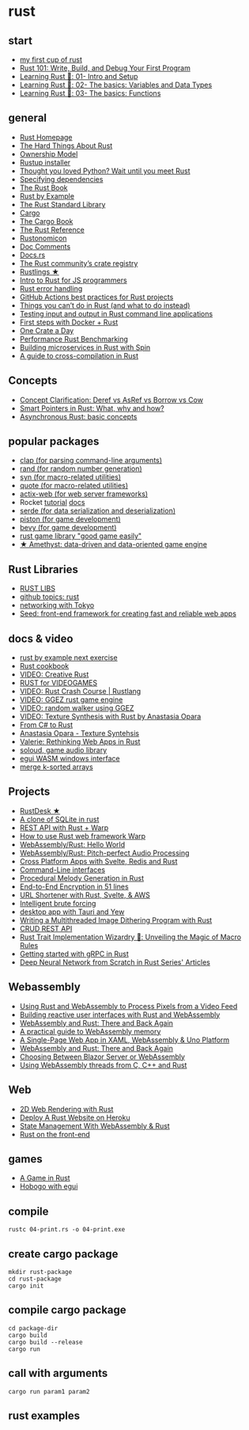 # rust

## start
* [my first cup of rust](https://dev.to/nfrankel/series/12992)
* [Rust 101: Write, Build, and Debug Your First Program](https://dev.to/philipjohnbasile/rust-101-write-build-and-debug-your-first-program-42o9)
* [Learning Rust 🦀: 01- Intro and Setup](https://dev.to/fadygrab/learning-rust-1-intro-and-setup-5a77)
* [Learning Rust 🦀: 02- The basics: Variables and Data Types](https://dev.to/fadygrab/learning-rust-02-the-basics-variables-and-data-types-429b)
* [Learning Rust 🦀: 03- The basics: Functions](https://dev.to/fadygrab/learning-rust-03-the-basics-functions-4d92)

## general
* [Rust Homepage](https://www.rust-lang.org/)
* [The Hard Things About Rust](https://dev.to/moekatib/the-hard-things-about-rust-30km)
* [Ownership Model](https://doc.rust-lang.org/rust-by-example/scope.html)
* [Rustup installer](https://rustup.rs/)
* [Thought you loved Python? Wait until you meet Rust](https://thenextweb.com/news/thought-you-loved-python-meet-rust-programming-syndication)
* [Specifying dependencies](https://doc.rust-lang.org/cargo/reference/specifying-dependencies.html)
* [The Rust Book](https://doc.rust-lang.org/book/)
* [Rust by Example](https://doc.rust-lang.org/rust-by-example/hello.html)
* [The Rust Standard Library](https://doc.rust-lang.org/std/)
* [Cargo](https://doc.rust-lang.org/cargo/)
* [The Cargo Book](https://doc.rust-lang.org/cargo/reference/specifying-dependencies.html)
* [The Rust Reference](https://doc.rust-lang.org/reference/introduction.html)
* [Rustonomicon](https://doc.rust-lang.org/nomicon/index.html)
* [Doc Comments](https://doc.rust-lang.org/reference/comments.html#doc-comments)
* [Docs.rs](https://docs.rs/)
* [The Rust community’s crate registry](https://crates.io/)
* [Rustlings ★](https://github.com/rust-lang/rustlings)
* [Intro to Rust for JS programmers](https://www.sitepoint.com/rust-tutorial-introduction-javascript-devs/)
* [Rust error handling](https://dev.to/senyeezus/ergonomic-error-handling-with-rust-13bj)
* [GitHub Actions best practices for Rust projects](https://dev.to/infinyon/github-actions-best-practices-for-rust-projects-1j9p)
* [Things you can’t do in Rust (and what to do instead)](https://blog.logrocket.com/what-you-cant-do-in-rust-and-what-to-do-instead/)
* [Testing input and output in Rust command line applications](https://dev.to/jkreeftmeijer/testing-input-and-output-in-rust-command-line-applications-56p5)
* [First steps with Docker + Rust](https://dev.to/rogertorres/first-steps-with-docker-rust-30oi)
* [One Crate a Day](https://dev.to/thelarkinn/one-rust-crate-a-day-has-flag-26ph)
* [Performance Rust Benchmarking](https://nnethercote.github.io/perf-book/benchmarking.html)
* [Building microservices in Rust with Spin](https://dev.to/logrocket/building-microservices-in-rust-with-spin-54no)
* [A guide to cross-compilation in Rust](https://dev.to/logrocket/a-guide-to-cross-compilation-in-rust-1844)

## Concepts
* [Concept Clarification: Deref vs AsRef vs Borrow vs Cow](https://dev.to/zhanghandong/rust-concept-clarification-deref-vs-asref-vs-borrow-vs-cow-13g6)
* [Smart Pointers in Rust: What, why and how?](https://dev.to/rogertorres/smart-pointers-in-rust-what-why-and-how-oma)
* [Asynchronous Rust: basic concepts](https://dev.to/rogertorres/asynchronous-rust-basic-concepts-44ed)

## popular packages
* [clap (for parsing command-line arguments)](https://crates.io/crates/clap)
* [rand (for random number generation)](https://crates.io/crates/rand)
* [syn (for macro-related utilities)](https://crates.io/crates/syn)
* [quote (for macro-related utilities)](https://crates.io/crates/quote)
* [actix-web (for web server frameworks)](https://crates.io/crates/actix-web)
* Rocket [tutorial](https://dev.to/davidedelpapa/rocket-tutorial-01-basics-4ph9) [docs](https://crates.io/crates/rocket)
* [serde (for data serialization and deserialization)](https://crates.io/crates/serde)
* [piston (for game development)](https://crates.io/crates/piston)
* [bevy (for game development)](https://crates.io/crates/bevy)
* [rust game library "good game easily"](https://github.com/ggez/ggez)
* [★ Amethyst: data-driven and data-oriented game engine](https://github.com/amethyst/amethyst)

## Rust Libraries
* [RUST LIBS](https://github.com/nikitavoloboev/knowledge/blob/master/programming-languages/rust/rust-libraries/rust-libraries.md)
* [github topics: rust](https://github.com/topics/rust)
* [networking with Tokyo](https://dev.to/rogertorres/rust-tokio-stack-overview-runtime-9fh)
* [Seed: front-end framework for creating fast and reliable web apps](https://github.com/seed-rs/seed)

## docs & video
* [rust by example next exercise](https://doc.rust-lang.org/rust-by-example/hello/print/print_debug.html)
* [Rust cookbook](https://rust-lang-nursery.github.io/rust-cookbook/)
* [VIDEO: Creative Rust](https://www.youtube.com/watch?v=VJUhINt5dF0)
* [RUST for VIDEOGAMES](https://arewegameyet.rs/)
* [VIDEO: Rust Crash Course | Rustlang](https://www.youtube.com/watch?v=zF34dRivLOw)
* [VIDEO: GGEZ rust game engine ](https://www.youtube.com/watch?v=oBdZtank14A)
* [VIDEO: random walker using GGEZ](https://www.youtube.com/watch?v=NCcP98RonaA)
* [VIDEO: Texture Synthesis with Rust by Anastasia Opara](https://github.com/EmbarkStudios/texture-synthesis)
* [From C# to Rust](https://dev.to/sebnilsson/from-c-to-rust-introduction-4650)
* [Anastasia Opara - Texture Syntehsis](https://github.com/anopara/texture-synthesis)
* [Valerie: Rethinking Web Apps in Rust](https://dev.to/emmanuelantony2000/valerie-rethinking-web-apps-in-rust-4cl3)
* [soloud, game audio library](https://www.reddit.com/r/rust/comments/ih2aly/soloud_crate_first_release/)
* [egui WASM windows interface](https://github.com/emilk/egui)
* [merge k-sorted arrays](https://dev.to/creativcoder/merge-k-sorted-arrays-in-rust-1b2f)

## Projects
* [RustDesk ★](https://github.com/rustdesk/rustdesk)
* [A clone of SQLite in rust](https://dev.to/thepolyglotprogrammer/what-would-sqlite-look-like-if-written-in-rust-part-3-ool)
* [REST API with Rust + Warp](https://dev.to/rogertorres/rest-api-with-rust-warp-1-introduction-342e)
* [How to use Rust web framework Warp](https://dev.to/steadylearner/how-to-use-rust-warp-web-framework-2b4e)
* [WebAssembly/Rust: Hello World](https://rustwasm.github.io/book/game-of-life/hello-world.html)
* [WebAssembly/Rust: Pitch-perfect Audio Processing](https://www.toptal.com/webassembly/webassembly-rust-tutorial-web-audio)
* [Cross Platform Apps with Svelte, Redis and Rust](https://www.masayume.it/blog/content/cross-platform-desktop-apps-con-svelte-redis-e-rust)
* [Command-Line interfaces](https://dev.to/cthutu/rust-7-command-line-interfaces-4084)
* [Procedural Melody Generation in Rust](https://dev.to/deciduously/teaching-numbers-how-to-sing-3c8l)
* [End-to-End Encryption in 51 lines](https://dev.to/mrinal/build-end-to-end-encryption-in-51-lines-of-rust-340p)
* [URL Shortener with Rust, Svelte, & AWS](https://dev.to/mileswatson/url-shortener-with-rust-svelte-aws-1-intro-setup-3fli)
* [Intelligent brute forcing](https://davidkoloski.me/blog/intelligent-brute-forcing/)
* [desktop app with Tauri and Yew](https://dev.to/stevepryde/create-a-desktop-app-in-rust-using-tauri-and-yew-2bhe?utm_source=pocket_mylist)
* [Writing a Multithreaded Image Dithering Program with Rust](https://dev.to/nabeelahmed1721/writing-a-multithreaded-image-dithering-program-with-rust-369)
* [CRUD REST API](https://dev.to/francescoxx/rust-crud-rest-api-3n45)
* [Rust Trait Implementation Wizardry 🧙: Unveiling the Magic of Macro Rules](https://dev.to/cleggacus/rust-trait-implementation-wizardry-unveiling-the-magic-of-macro-rules-2p0f)
* [Getting started with gRPC in Rust](https://dev.to/malomz/getting-started-with-grpc-in-rust-39nm)
* [Deep Neural Network from Scratch in Rust Series' Articles](https://dev.to/akshayballal/series/23037)

## Webassembly
* [Using Rust and WebAssembly to Process Pixels from a Video Feed](https://dev.to/fallenstedt/using-rust-and-webassembly-to-process-pixels-from-a-video-feed-4hhg)
* [Building reactive user interfaces with Rust and WebAssembly](https://dev.to/seanwatters/reactive-ui-components-in-rust-290b)
* [WebAssembly and Rust: There and Back Again](https://codeburst.io/webassembly-and-rust-there-and-back-again-9ad76f61d616)
* [A practical guide to WebAssembly memory](https://radu-matei.com/blog/practical-guide-to-wasm-memory/)
* [A Single-Page Web App in XAML, WebAssembly & Uno Platform](https://platform.uno/blog/how-to-build-a-single-page-web-app-in-xaml-and-c-with-webassembly-using-uno-platform/)
* [WebAssembly and Rust: There and Back Again](https://codeburst.io/webassembly-and-rust-there-and-back-again-9ad76f61d616)
* [Choosing Between Blazor Server or WebAssembly](https://baldbeardedbuilder.com/blog/choosing-between-blazor-server-or-web-assembly)
* [Using WebAssembly threads from C, C++ and Rust](https://web.dev/webassembly-threads)

## Web
* [2D Web Rendering with Rust](https://medium.com/lagierandlagier/2d-web-rendering-with-rust-4401cf133f31)
* [Deploy A Rust Website on Heroku](https://dev.to/xinnks/deploy-a-rust-website-on-heroku-1l45)
* [State Management With WebAssembly & Rust](https://dev.to/seanwatters/state-management-with-webassembly-rust-5a1g)
* [Rust on the front-end](https://dev.to/nfrankel/rust-on-the-front-end-hen)

## games
* [A Game in Rust](https://www.youtube.com/watch?v=Ktwl97Ph-SI&list=RDCMUCaYhcUwRBNscFNUKTjgPFiA&index=5)
* [Hobogo with egui](https://github.com/emilk/hobogo)

## compile
```
rustc 04-print.rs -o 04-print.exe
```

## create cargo package
```
mkdir rust-package
cd rust-package
cargo init

```

## compile cargo package
```
cd package-dir
cargo build
cargo build --release
cargo run
```

## call with arguments
```
cargo run param1 param2
```


## rust examples


